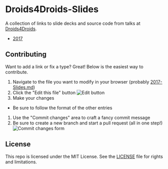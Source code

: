 # Droids4Droids-Slides

A collection of links to slide decks and source code from talks at [Droids4Droids](http://droids4droids.com).

* [2017](2017-Lima-Slides.md)


## Contributing

Want to add a link or fix a type? Great! Below is the easiest way to contribute.

1. Navigate to the file you want to modify in your browser (probably [2017-Slides.md](2017-Slides.md))
1. Click the "Edit this file" button ![Edit button](images/edit-button.png)
1. Make your changes
  * Be sure to follow the format of the other entries
1. Use the "Commit changes" area to craft a fancy commit message
1. Be sure to create a new branch and start a pull request (all in one step!) ![Commit changes form](images/commit.png)


## License

This repo is licensed under the MIT License. See the [LICENSE](LICENSE.md) file for rights and limitations.
